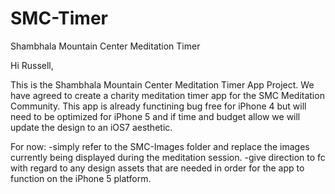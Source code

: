 SMC-Timer
=========

Shambhala Mountain Center Meditation Timer

Hi Russell,

This is the Shambhala Mountain Center Meditation Timer App Project. We have agreed to create a charity meditation timer app for the SMC Meditation Community. This app is already functining bug free for iPhone 4 but will need to be optimized for iPhone 5 and if time and budget allow we will update the design to an iOS7 aesthetic.

For now: 
-simply refer to the SMC-Images folder and replace the images currently being displayed during the meditation session.
-give direction to fc with regard to any design assets that are needed in order for the app to function on the iPhone 5 platform.
